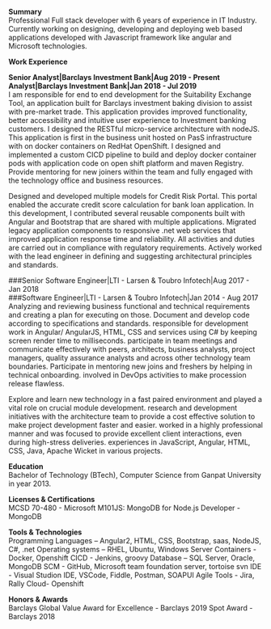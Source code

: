 **Summary**<br />
Professional Full stack developer with 6 years of experience in IT Industry. Currently working on designing, developing and deploying web based applications developed with Javascript framework like angular and Microsoft technologies.

**Work Experience**<br />

**Senior Analyst|Barclays Investment Bank|Aug 2019 - Present**<br />
**Analyst|Barclays Investment Bank|Jan 2018 - Jul 2019**<br />
I am responsible for end to end development for the Suitability Exchange Tool, an application built for Barclays investment baking division to assist with pre-market trade. This application provides improved functionality, better accessibility and intuitive user experience to Investment banking customers. I designed the RESTful micro-service architecture with nodeJS. This application is first in the business unit hosted on PasS infrastructure with on docker containers on RedHat OpenShift. I designed and implemented a custom CICD pipeline to build and deploy docker container pods with application code on open shift platform and maven Registry. Provide mentoring for new joiners within the team and fully engaged with the technology office and business resources.

Designed and developed multiple models for Credit Risk Portal. This portal enabled the accurate
credit score calculation for bank loan application. In this development, I contributed several reusable components built with Angular and Bootstrap that are shared with multiple applications. Migrated legacy application components to responsive .net web services that improved application response time and reliability. All activities and duties are carried out in compliance with regulatory requirements. Actively worked with the lead engineer in defining and suggesting architectural principles and standards.

###Senior Software Engineer|LTI - Larsen & Toubro Infotech|Aug 2017 - Jan 2018<br />
###Software Engineer|LTI - Larsen & Toubro Infotech|Jan 2014 - Aug 2017<br />
Analyzing and reviewing business functional and technical requirements and creating a plan for executing on those. Document and develop code according to specifications and standards. responsible for development work in Angular/ AngularJS, HTML, CSS and services using C# by keeping screen render time to milliseconds. participate in team meetings and communicate effectively with peers, architects, business analysts, project managers, quality assurance analysts and across other technology team boundaries. Participate in mentoring new joins and freshers by helping in technical onboarding. involved in DevOps activities to make procession release flawless.
     
Explore and learn new technology in a fast paired environment and played a vital role on crucial module development. research and development initiatives with the architecture team to provide a cost effective solution to make project development faster and easier. worked in a highly professional manner and was focused to provide excellent client interactions, even during high-stress deliveries. experiences in JavaScript, Angular, HTML, CSS, Java, Apache Wicket in various projects.

**Education**<br />
Bachelor of Technology (BTech), Computer Science from Ganpat University in year 2013.

**Licenses & Certifications**<br />
MCSD 70-480 - Microsoft
M101JS: MongoDB for Node.js Developer - MongoDB 

**Tools & Technologies**<br />
Programming Languages – Angular2, HTML, CSS, Bootstrap, saas, NodeJS, C#, .net Operating systems – RHEL, Ubuntu, Windows Server
Containers - Docker, Openshift
CICD - Jenkins, groovy
Database – SQL Server, Oracle, MongoDB
SCM - GitHub, Microsoft team foundation server, tortoise svn IDE - Visual Studion IDE, VSCode, Fiddle, Postman, SOAPUI Agile Tools - Jira, Rally
Cloud- Openshift

**Honors & Awards**<br />
Barclays Global Value Award for Excellence - Barclays 2019
Spot Award - Barclays 2018
